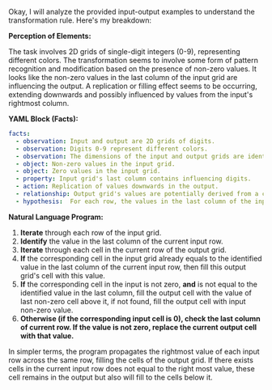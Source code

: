 Okay, I will analyze the provided input-output examples to understand the transformation rule. Here's my breakdown:

**Perception of Elements:**

The task involves 2D grids of single-digit integers (0-9), representing different colors. The transformation seems to involve some form of pattern recognition and modification based on the presence of non-zero values. It looks like the non-zero values in the last column of the input grid are influencing the output. A replication or filling effect seems to be occurring, extending downwards and possibly influenced by values from the input's rightmost column.

**YAML Block (Facts):**


```yaml
facts:
  - observation: Input and output are 2D grids of digits.
  - observation: Digits 0-9 represent different colors.
  - observation: The dimensions of the input and output grids are identical.
  - object: Non-zero values in the input grid.
  - object: Zero values in the input grid.
  - property: Input grid's last column contains influencing digits.
  - action: Replication of values downwards in the output.
  - relationship: Output grid's values are potentially derived from a combination of input grid non-zero values, possibly influenced by rightmost column.
  - hypothesis:  For each row, the values in the last column of the input may get spread across the output row to create a fill-down effect.

```


**Natural Language Program:**

1.  **Iterate** through each row of the input grid.
2.  **Identify** the value in the last column of the current input row.
3.  **Iterate** through each cell in the current row of the output grid.
4.  **If** the corresponding cell in the input grid already equals to the identified value in the last column of the current input row, then fill this output grid's cell with this value.
5.  **If** the corresponding cell in the input is not zero, **and** is not equal to the identified value in the last column, fill the output cell with the value of last non-zero cell above it, if not found, fill the output cell with input non-zero value.
6. **Otherwise (if the corresponding input cell is 0), check the last column of current row. If the value is not zero, replace the current output cell with that value.**

In simpler terms, the program propagates the rightmost value of each input row across the same row, filling the cells of the output grid. If there exists cells in the current input row does not equal to the right most value, these cell remains in the output but also will fill to the cells below it.
